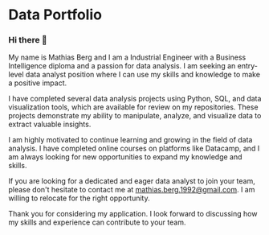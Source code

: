# Data Portfolio
### Hi there 👋 
My name is Mathias Berg and I am a Industrial Engineer with a Business Intelligence diploma and a passion for data analysis. I am seeking an entry-level data analyst position where I can use my skills and knowledge to make a positive impact.

I have completed several data analysis projects using Python, SQL, and data visualization tools, which are available for review on my repositories. These projects demonstrate my ability to manipulate, analyze, and visualize data to extract valuable insights.

I am highly motivated to continue learning and growing in the field of data analysis. I have completed online courses on platforms like Datacamp, and I am always looking for new opportunities to expand my knowledge and skills.

If you are looking for a dedicated and eager data analyst to join your team, please don't hesitate to contact me at mathias.berg.1992@gmail.com. I am willing to relocate for the right opportunity.

Thank you for considering my application. I look forward to discussing how my skills and experience can contribute to your team.

<!--
**mbergr/mbergr** is a ✨ _special_ ✨ repository because its `README.md` (this file) appears on your GitHub profile.

Here are some ideas to get you started:

- 🔭 I’m currently working on ...
- 🌱 I’m currently learning ...
- 👯 I’m looking to collaborate on ...
- 🤔 I’m looking for help with ...
- 💬 Ask me about ...
- 📫 How to reach me: ...
- 😄 Pronouns: ...
- ⚡ Fun fact: ...
-->
